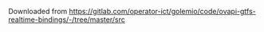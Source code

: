 Downloaded from https://gitlab.com/operator-ict/golemio/code/ovapi-gtfs-realtime-bindings/-/tree/master/src
